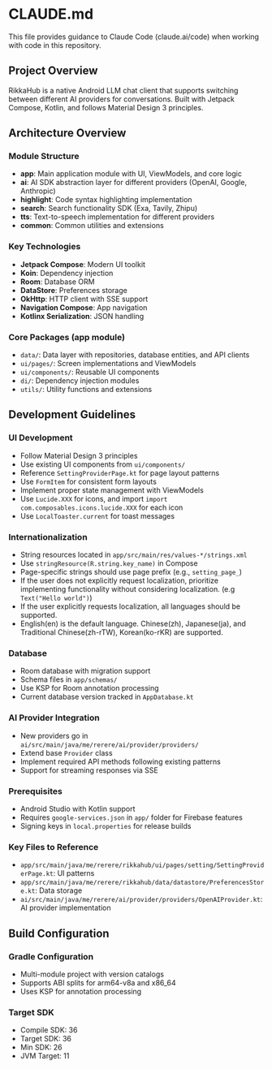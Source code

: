 # CLAUDE.md

This file provides guidance to Claude Code (claude.ai/code) when working with code in this repository.

## Project Overview

RikkaHub is a native Android LLM chat client that supports switching between different AI providers for conversations.
Built with Jetpack Compose, Kotlin, and follows Material Design 3 principles.

## Architecture Overview

### Module Structure

- **app**: Main application module with UI, ViewModels, and core logic
- **ai**: AI SDK abstraction layer for different providers (OpenAI, Google, Anthropic)
- **highlight**: Code syntax highlighting implementation
- **search**: Search functionality SDK (Exa, Tavily, Zhipu)
- **tts**: Text-to-speech implementation for different providers
- **common**: Common utilities and extensions

### Key Technologies

- **Jetpack Compose**: Modern UI toolkit
- **Koin**: Dependency injection
- **Room**: Database ORM
- **DataStore**: Preferences storage
- **OkHttp**: HTTP client with SSE support
- **Navigation Compose**: App navigation
- **Kotlinx Serialization**: JSON handling

### Core Packages (app module)

- `data/`: Data layer with repositories, database entities, and API clients
- `ui/pages/`: Screen implementations and ViewModels
- `ui/components/`: Reusable UI components
- `di/`: Dependency injection modules
- `utils/`: Utility functions and extensions

## Development Guidelines

### UI Development

- Follow Material Design 3 principles
- Use existing UI components from `ui/components/`
- Reference `SettingProviderPage.kt` for page layout patterns
- Use `FormItem` for consistent form layouts
- Implement proper state management with ViewModels
- Use `Lucide.XXX` for icons, and import `import com.composables.icons.lucide.XXX` for each icon
- Use `LocalToaster.current` for toast messages

### Internationalization

- String resources located in `app/src/main/res/values-*/strings.xml`
- Use `stringResource(R.string.key_name)` in Compose
- Page-specific strings should use page prefix (e.g., `setting_page_`)
- If the user does not explicitly request localization, prioritize implementing functionality without considering
  localization. (e.g `Text("Hello world")`)
- If the user explicitly requests localization, all languages should be supported.
- English(en) is the default language. Chinese(zh), Japanese(ja), and Traditional Chinese(zh-rTW), Korean(ko-rKR) are supported.

### Database

- Room database with migration support
- Schema files in `app/schemas/`
- Use KSP for Room annotation processing
- Current database version tracked in `AppDatabase.kt`

### AI Provider Integration

- New providers go in `ai/src/main/java/me/rerere/ai/provider/providers/`
- Extend base `Provider` class
- Implement required API methods following existing patterns
- Support for streaming responses via SSE

### Prerequisites

- Android Studio with Kotlin support
- Requires `google-services.json` in `app/` folder for Firebase features
- Signing keys in `local.properties` for release builds

### Key Files to Reference

- `app/src/main/java/me/rerere/rikkahub/ui/pages/setting/SettingProviderPage.kt`: UI patterns
- `app/src/main/java/me/rerere/rikkahub/data/datastore/PreferencesStore.kt`: Data storage
- `ai/src/main/java/me/rerere/ai/provider/providers/OpenAIProvider.kt`: AI provider implementation

## Build Configuration

### Gradle Configuration

- Multi-module project with version catalogs
- Supports ABI splits for arm64-v8a and x86_64
- Uses KSP for annotation processing

### Target SDK

- Compile SDK: 36
- Target SDK: 36
- Min SDK: 26
- JVM Target: 11
